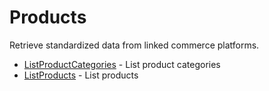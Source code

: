 # Products

Retrieve standardized data from linked commerce platforms.


* [ListProductCategories](listproductcategories.md) - List product categories
* [ListProducts](listproducts.md) - List products